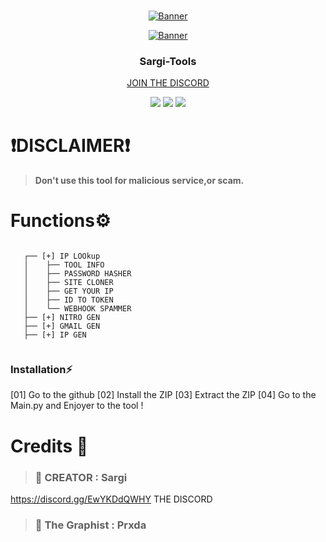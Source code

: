 <br/>
 <p align="center">
  <a href="https://github.com/IwHagar/Sargi-Tool">
   <img src="https://media.discordapp.net/attachments/1298732490629972021/1301525455043559465/Armada_Banniere.png?ex=6724cb89&is=67237a09&hm=4771ba6ef561fd85f113f5eb9e925f4a3e561a0d0bfde6e6042d0b1399e7f7c0&=&format=webp&quality=lossless&width=786&height=442" alt="Banner">
  </a>
   
<p align="center">
  <a href="https://github.com/IwHagar/Sargi-Tool">
   <img src="https://cdn.discordapp.com/attachments/1298732490629972021/1301517815735386144/image.png?ex=6724c46c&is=672372ec&hm=bc53114b777e78a1d418e881c79165e48a45cd35388ccd59f7ce13c111bdede7&" alt="Banner">
  </a>

  <h3 align="center">Sargi-Tools</h3>

  <p align="center">
    <a href="https://discord.gg/EwYKDdQWHY">JOIN THE DISCORD</a>
  </p>
</p>

<p align="center">
<img src="https://img.shields.io/github/forks/IwHagar/Sargi-Tool?label=Size&color=1900d4">
<img src="https://img.shields.io/github/stars/IwHagar/Sargi-Tool?label=Size&color=1900d4">
<img src="https://img.shields.io/github/repo-size/IwHagar/Sargi-Tool?label=Size&color=1900d4">

</p>

# ❗DISCLAIMER❗
> **Don't use this tool for malicious service,or scam.**

# Functions⚙️
```

   ┌── [+] IP LOOkup
   │    ├── TOOL INFO
   │    ├── PASSWORD HASHER
   │    ├── SITE CLONER
   │    ├── GET YOUR IP
   │    ├── ID TO TOKEN
   │    └── WEBHOOK SPAMMER
   ├── [+] NITRO GEN
   ├── [+] GMAIL GEN
   ├── [+] IP GEN
 
```
### Installation⚡
[01] Go to the github
[02] Install the ZIP
[03] Extract the ZIP
[04] Go to the Main.py
and Enjoyer to the tool !


# Credits 🔗
> ### 🏴 CREATOR : Sargi
   https://discord.gg/EwYKDdQWHY THE DISCORD
>  ### 🏴 The Graphist : Prxda 
